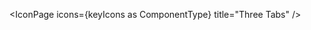 <script lang="ts">
  import type { ComponentType } from 'svelte';
  import { IconPage, filterIconsByKeyword } from 'runes-webkit'
  import * as icons from '$lib'
  const keywordsToInclude = 'Solid';
  const keyIcons = filterIconsByKeyword(icons, keywordsToInclude);
</script>

<IconPage icons={keyIcons as ComponentType} title="Three Tabs" />